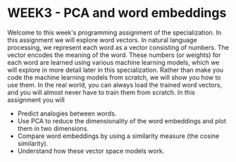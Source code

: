 # WEEK3 - PCA and word embeddings

Welcome to this week's programming assignment of the specialization. In this assignment we will explore word vectors.
In natural language processing, we represent each word as a vector consisting of numbers.
The vector encodes the meaning of the word. These numbers (or weights) for each word are learned using various machine
learning models, which we will explore in more detail later in this specialization. Rather than make you code the
machine learning models from scratch, we will show you how to use them. In the real world, you can always load the
trained word vectors, and you will almost never have to train them from scratch. In this assignment you will

- Predict analogies between words.
- Use PCA to reduce the dimensionality of the word embeddings and plot them in two dimensions.
- Compare word embeddings by using a similarity measure (the cosine similarity).
- Understand how these vector space models work.
